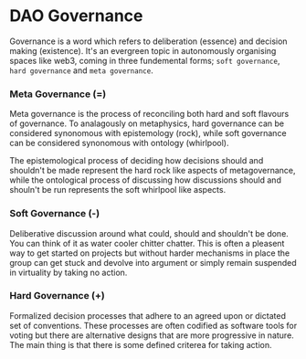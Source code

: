 # DAO Governance

Governance is a word which refers to deliberation (essence) and decision making (existence). It's an evergreen topic in autonomously organising spaces like web3, coming in three fundemental forms; `soft governance`, `hard governance` and `meta governance`.

### Meta Governance (=)

Meta governance is the process of reconciling both hard and soft flavours of governance. To analagously on metaphysics, hard governance can be considered synonomous with <tip content="knowlege about knowing">epistemology</tip> (rock), while soft governance can be considered synonomous with <tip content="subjective tastes and preferences of a belief systems">ontology</tip> (whirlpool).

The epistemological process of deciding how decisions should and shouldn't be made represent the hard rock like aspects of metagovernance, while the ontological process of discussing how discussions should and shouln't be run represents the soft whirlpool like aspects.

### Soft Governance (-)

Deliberative discussion around what could, should and shouldn't be done. You can think of it as water cooler chitter chatter. This is often a pleasent way to get started on projects but without harder mechanisms in place the group can get stuck and devolve into argument or simply remain suspended in virtuality by taking no action.

### Hard Governance (+)

Formalized decision processes that adhere to an agreed upon or dictated set of conventions. These processes are often codified as software tools for voting but there are alternative designs that are more progressive in nature. The main thing is that there is some defined criterea for taking action.

<!--

## Beyond
Beyond these fundemental forms there are many other lenses and models that one can look at the subject of governace through.

Functions of governance:
- Vision
- Risk / Compliance
- Performance
- Oversight

Viable systems model:
- Identity
- Intelligence
- Operations
- Democracy
- Tyranny

Modes of Human Assembly:
- Democracy (=)
- Consensus (-)
- Meritocracy (+)

Platos republic:
- Auxillaries: Spirited (=)
- Artisans: Appetive (-)
- Rulers: Logical (+)

Five states or regimes of governance:
- Aristocracy
- Timocracy
- Oligarchy
- Democracy
- Tyranny

A core existential question that applies to decision making is "who decides who decides?" In other words, who is the author of the story and how is this authority legitimate?

[Vitalik proposes six forms of legitimacy](https://vitalik.ca/general/2021/03/23/legitimacy.html):
- Brute force: if someone is powerful enough to "impose their Will" by making resistance hard.
- Continuity: if a system was legitimate at some point, it will likely continue to be.
- Fairness: if a system satisfies an intuitive notion of fairness.
- Process: if the procedure in place for making decisions is perceived as being legitimate.
- Performance: if a system’s outputs are considered to satisfy people’s needs and expectations.
- Participation: i.e., how many people participated in the system’s decision-making process.


## Resources
Here are a number of leads and references in relation to the organisation and governance of autonomous spaces.

### Models and Handbooks

- ![On The Nature of Human Assumbly](http://web.archive.org/web/20160805161457/http://www.magic-flight.com/pub/uvsm_1/sgrp_small_group_2.pdf)
- ![Social Architecture - Building On-line Communities](https://hintjens.gitbooks.io/social-architecture/content/)
- ![Microsolidarity](https://microsolidarity.cc)
- [Enspiral Handbook](http://handbook.enspiral.com/) [[Enspiral]]
- [Better Work Togethere](https://betterworktogether.co/)
- ![Shape Up](https://basecamp.com/shapeup)
- [Gini Handbook](https://drive.google.com/file/d/0B44XthBdMmN6bGlfdk8zejdSZUU/view)
- [Opencraft Handbook](https://handbook.opencraft.com/en/latest/organization/)
- ![Liberating structures](https://www.liberatingstructures.com/))
- ![Future Governonce](http://futuregovernance.info/)

### Lists
- [Resources for decentralised organising](https://hackmd.io/s/Skh_dXNbE) - Rich Bartletts big list
- [Participatory Orgs Project](https://github.com/ParticipatoryOrgs) -


-->
